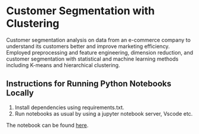 # Customer Segmentation with Clustering
Customer segmentation analysis on data from an e-commerce company to understand its customers better and improve marketing efficiency. Employed preprocessing and feature engineering, dimension reduction, and customer segmentation with statistical and machine learning methods including K-means and hierarchical clustering.
## Instructions for Running Python Notebooks Locally
1. Install dependencies using requirements.txt.
2. Run notebooks as usual by using a jupyter notebook server, Vscode etc.

The notebook can be found [here](https://github.com/tomjhagan/portfolio/blob/main/customer-segmentation-clustering/notebooks/eda_and_model.ipynb).
